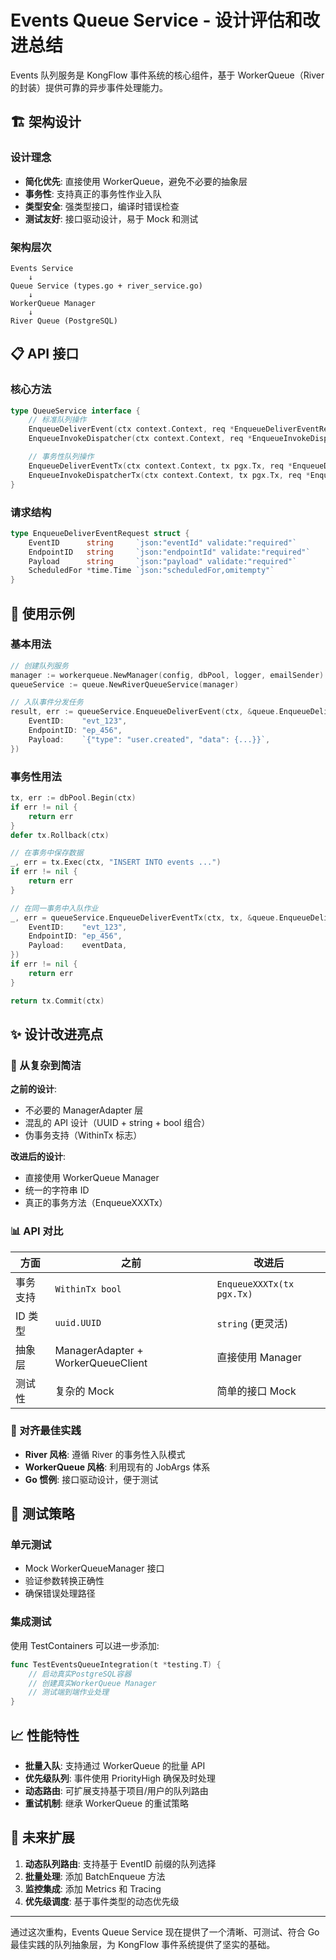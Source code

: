# Events Queue Service - 设计评估和改进总结

Events 队列服务是 KongFlow 事件系统的核心组件，基于 WorkerQueue（River 的封装）提供可靠的异步事件处理能力。

## 🏗️ 架构设计

### 设计理念

- **简化优先**: 直接使用 WorkerQueue，避免不必要的抽象层
- **事务性**: 支持真正的事务性作业入队
- **类型安全**: 强类型接口，编译时错误检查
- **测试友好**: 接口驱动设计，易于 Mock 和测试

### 架构层次

```
Events Service
    ↓
Queue Service (types.go + river_service.go)
    ↓
WorkerQueue Manager
    ↓
River Queue (PostgreSQL)
```

## 📋 API 接口

### 核心方法

```go
type QueueService interface {
    // 标准队列操作
    EnqueueDeliverEvent(ctx context.Context, req *EnqueueDeliverEventRequest) (*rivertype.JobInsertResult, error)
    EnqueueInvokeDispatcher(ctx context.Context, req *EnqueueInvokeDispatcherRequest) (*rivertype.JobInsertResult, error)

    // 事务性队列操作
    EnqueueDeliverEventTx(ctx context.Context, tx pgx.Tx, req *EnqueueDeliverEventRequest) (*rivertype.JobInsertResult, error)
    EnqueueInvokeDispatcherTx(ctx context.Context, tx pgx.Tx, req *EnqueueInvokeDispatcherRequest) (*rivertype.JobInsertResult, error)
}
```

### 请求结构

```go
type EnqueueDeliverEventRequest struct {
    EventID      string     `json:"eventId" validate:"required"`
    EndpointID   string     `json:"endpointId" validate:"required"`
    Payload      string     `json:"payload" validate:"required"`
    ScheduledFor *time.Time `json:"scheduledFor,omitempty"`
}
```

## 🚀 使用示例

### 基本用法

```go
// 创建队列服务
manager := workerqueue.NewManager(config, dbPool, logger, emailSender)
queueService := queue.NewRiverQueueService(manager)

// 入队事件分发任务
result, err := queueService.EnqueueDeliverEvent(ctx, &queue.EnqueueDeliverEventRequest{
    EventID:    "evt_123",
    EndpointID: "ep_456",
    Payload:    `{"type": "user.created", "data": {...}}`,
})
```

### 事务性用法

```go
tx, err := dbPool.Begin(ctx)
if err != nil {
    return err
}
defer tx.Rollback(ctx)

// 在事务中保存数据
_, err = tx.Exec(ctx, "INSERT INTO events ...")
if err != nil {
    return err
}

// 在同一事务中入队作业
_, err = queueService.EnqueueDeliverEventTx(ctx, tx, &queue.EnqueueDeliverEventRequest{
    EventID:    "evt_123",
    EndpointID: "ep_456",
    Payload:    eventData,
})
if err != nil {
    return err
}

return tx.Commit(ctx)
```

## ✨ 设计改进亮点

### 🔄 从复杂到简洁

**之前的设计**:

- 不必要的 ManagerAdapter 层
- 混乱的 API 设计（UUID + string + bool 组合）
- 伪事务支持（WithinTx 标志）

**改进后的设计**:

- 直接使用 WorkerQueue Manager
- 统一的字符串 ID
- 真正的事务方法（EnqueueXXXTx）

### 📊 API 对比

| 方面     | 之前                               | 改进后                    |
| -------- | ---------------------------------- | ------------------------- |
| 事务支持 | `WithinTx bool`                    | `EnqueueXXXTx(tx pgx.Tx)` |
| ID 类型  | `uuid.UUID`                        | `string` (更灵活)         |
| 抽象层   | ManagerAdapter + WorkerQueueClient | 直接使用 Manager          |
| 测试性   | 复杂的 Mock                        | 简单的接口 Mock           |

### 🎯 对齐最佳实践

- **River 风格**: 遵循 River 的事务性入队模式
- **WorkerQueue 风格**: 利用现有的 JobArgs 体系
- **Go 惯例**: 接口驱动设计，便于测试

## 🧪 测试策略

### 单元测试

- Mock WorkerQueueManager 接口
- 验证参数转换正确性
- 确保错误处理路径

### 集成测试

使用 TestContainers 可以进一步添加:

```go
func TestEventsQueueIntegration(t *testing.T) {
    // 启动真实PostgreSQL容器
    // 创建真实WorkerQueue Manager
    // 测试端到端作业处理
}
```

## 📈 性能特性

- **批量入队**: 支持通过 WorkerQueue 的批量 API
- **优先级队列**: 事件使用 PriorityHigh 确保及时处理
- **动态路由**: 可扩展支持基于项目/用户的队列路由
- **重试机制**: 继承 WorkerQueue 的重试策略

## 🔮 未来扩展

1. **动态队列路由**: 支持基于 EventID 前缀的队列选择
2. **批量处理**: 添加 BatchEnqueue 方法
3. **监控集成**: 添加 Metrics 和 Tracing
4. **优先级调度**: 基于事件类型的动态优先级

---

通过这次重构，Events Queue Service 现在提供了一个清晰、可测试、符合 Go 最佳实践的队列抽象层，为 KongFlow 事件系统提供了坚实的基础。

